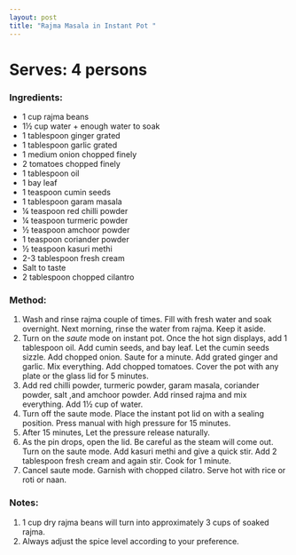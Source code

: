 ```yaml
---
layout: post
title: "Rajma Masala in Instant Pot "
---
```




# Serves: 4 persons

### Ingredients:
* 1 cup rajma beans 
* 1½ cup water + enough water to soak 
* 1 tablespoon ginger grated
* 1 tablespoon garlic grated
* 1 medium onion chopped finely
* 2 tomatoes chopped finely
* 1 tablespoon oil
* 1 bay leaf
* 1 teaspoon cumin seeds
* 1 tablespoon garam masala
* ¼ teaspoon red chilli powder
* ¼ teaspoon turmeric powder
* ½ teaspoon amchoor powder
* 1 teaspoon coriander powder
* ½ teaspoon kasuri methi
* 2-3 tablespoon fresh cream
* Salt to taste
* 2 tablespoon chopped cilantro

### Method:
1. Wash and rinse rajma couple of times. Fill with fresh water and soak overnight. 
Next morning, rinse the water from rajma. Keep it aside.
2. Turn on the _saute_ mode on instant pot. Once the hot sign displays, add 1 tablespoon oil. Add cumin seeds, and bay leaf. Let the cumin seeds sizzle. Add chopped onion. Saute for a minute. Add grated ginger and garlic. Mix everything. Add chopped tomatoes. Cover the pot with any plate or the glass lid for 5 minutes.
3. Add red chilli powder, turmeric powder, garam masala, coriander powder, salt ,and amchoor powder. Add rinsed rajma and mix everything. Add 1½ cup of water.
4. Turn off the saute mode. Place the instant pot lid on with a sealing position. Press manual with high pressure for 15 minutes. 
5. After 15 minutes, Let the pressure release naturally. 
6. As the pin drops, open the lid. Be careful as the steam will come out. Turn on the saute mode.  Add kasuri methi and give a quick stir. Add 2 tablespoon fresh cream and again stir. Cook for 1 minute.
7. Cancel saute mode. Garnish with chopped cilatro. Serve hot with rice or roti or naan. 

### Notes:
1. 1 cup dry rajma beans will turn into approximately 3 cups of soaked rajma. 
2. Always adjust the spice level according to your preference.